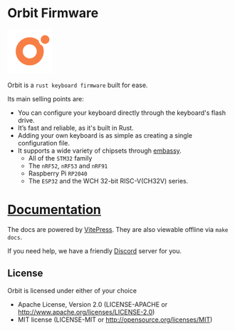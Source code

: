 # Orbit Firmware

<img src="https://github.com/orbit-firmware/orbit/blob/master/docs/public/logo.svg?raw=true" width="100" height="100">


Orbit is a `rust keyboard firmware` built for ease.  
  
Its main selling points are:
  - You can configure your keyboard directly through the keyboard's flash drive.
  - It’s fast and reliable, as it's built in Rust.
  - Adding your own keyboard is as simple as creating a single configuration file.
  - It supports a wide variety of chipsets through [embassy](https://github.com/embassy-rs/embassy).
    - All of the `STM32` family
    - The `nRF52`, `nRF53` and `nRF91`
    - Raspberry Pi `RP2040`
    - The `ESP32` and the WCH 32-bit RISC-V(CH32V) series.

# [Documentation](https://orbit-firmware.github.io/orbit)


The docs are powered by [VitePress](https://vitepress.dev/). They are also viewable offline via `make docs`.

If you need help, we have a friendly [Discord](https://discord.gg/SrESTtBKV5) server for you.

## License

Orbit is licensed under either of your choice

- Apache License, Version 2.0 (LICENSE-APACHE or http://www.apache.org/licenses/LICENSE-2.0)
- MIT license (LICENSE-MIT or http://opensource.org/licenses/MIT)
